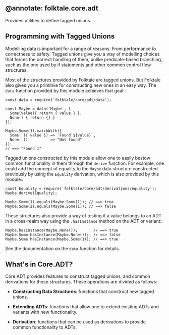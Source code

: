 @annotate: folktale.core.adt
---
Provides utilities to define tagged unions.


## Programming with Tagged Unions

Modelling data is important for a range of reasons. From performance
to correctness to safety. Tagged unions give you a way of modelling
choices that forces the correct handling of them, unlike predicate-based
branching, such as the one used by if statements and other common 
control flow structures.

Most of the structures provided by Folktale are tagged unions. But
Folktale also gives you a primitive for constructing new ones in an
easy way. The `data` function provided by this module achieves that
goal::

    const data = require('folktale/core/adt/data');
    
    const Maybe = data('Maybe', {
      Some(value){ return { value } },
      None() { return {} }
    });

    Maybe.Some(1).matchWith({
      Some: ({ value }) => `Found ${value}`,
      None: ()          => "Not found" 
    });
    // ==> "Found 1"

Tagged unions constructed by this module allow one to easily bestow
common functionality in them through the `derive` function. For example,
one could add the concept of equality to the `Maybe` data structure
constructed previously by using the `Equality` derivation, which is also
provided by this module::

    const Equality = require('folktale/core/adt/derivations/equality');
    Maybe.derive(Equality);

    Maybe.Some(1).equals(Maybe.Some(1)); // ==> true
    Maybe.Some(2).equals(Maybe.Some(1)); // ==> false

These structures also provide a way of testing if a value belongs to
an ADT in a cross-realm way using the `.hasInstance` method on the ADT
or variant::

    Maybe.hasInstance(Maybe.None());       // ==> true
    Maybe.Some.hasInstance(Maybe.None());  // ==> false
    Maybe.Some.hasInstance(Maybe.Some(1)); // ==> true

See the documentation on the `data` function for details.


## What's in Core.ADT?

Core.ADT provides features to construct tagged unions, and common
derivations for those structures. These operations are divided as
follows:

  - **Constructing Data Structures**: functions that construct new
  tagged unions.

  - **Extending ADTs**: functions that allow one to extend existing
  ADTs and variants with new functionality.

  - **Derivation**: functions that can be used as derivations to
  provide common functionality to ADTs.


